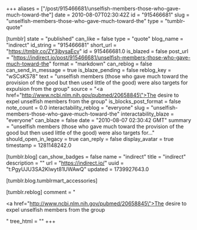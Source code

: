 +++
aliases = ["/post/915466681/unselfish-members-those-who-gave-much-toward-the"]
date = 2010-08-07T02:30:42Z
id = "915466681"
slug = "unselfish-members-those-who-gave-much-toward-the"
type = "tumblr-quote"

[tumblr]
state = "published"
can_like = false
type = "quote"
blog_name = "indirect"
id_string = "915466681"
short_url = "https://tmblr.co/ZY3jbysaEcv"
id = 915466681.0
is_blazed = false
post_url = "https://indirect.io/post/915466681/unselfish-members-those-who-gave-much-toward-the"
format = "markdown"
can_reblog = false
can_send_in_message = true
is_blaze_pending = false
reblog_key = "wSCsKS78"
text = "unselfish members (those who gave much toward the provision of the good but then used little of the good) were also targets for expulsion from the group"
source = "<a href=\"http://www.ncbi.nlm.nih.gov/pubmed/20658845\">The desire to expel unselfish members from the group</a>"
is_blocks_post_format = false
note_count = 0.0
interactability_reblog = "everyone"
slug = "unselfish-members-those-who-gave-much-toward-the"
interactability_blaze = "everyone"
can_blaze = false
date = "2010-08-07 02:30:42 GMT"
summary = "unselfish members (those who gave much toward the provision of the good but then used little of the good) were also targets for..."
should_open_in_legacy = true
can_reply = false
display_avatar = true
timestamp = 1281148242.0

[tumblr.blog]
can_show_badges = false
name = "indirect"
title = "indirect"
description = ""
url = "https://indirect.io/"
uuid = "t:PgyUJU3SA2Klwyt81UWAwQ"
updated = 1739927643.0

[tumblr.blog.tumblrmart_accessories]

[tumblr.reblog]
comment = "<p><a href=\"http://www.ncbi.nlm.nih.gov/pubmed/20658845\">The desire to expel unselfish members from the group</a></p>"
tree_html = ""
+++
